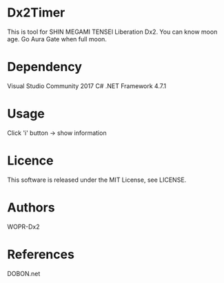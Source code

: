# Dx2Timer

This is tool for SHIN MEGAMI TENSEI Liberation Dx2.
You can know moon age. Go Aura Gate when full moon.

# Dependency
Visual Studio Community 2017
C# .NET Framework 4.7.1

# Usage
Click 'i' button -> show information

# Licence
This software is released under the MIT License, see LICENSE.

# Authors
WOPR-Dx2

# References
DOBON.net
